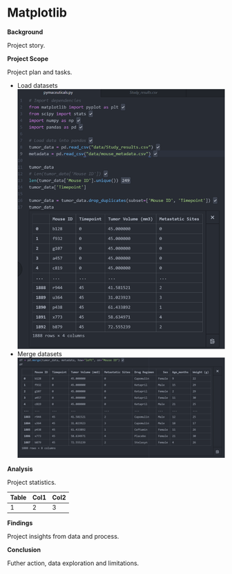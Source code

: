 # Matplotlib

**Background**

Project story.

**Project Scope**

Project plan and tasks.
- Load datasets ![load](load.png)
- Merge datasets ![merge](merge.png)

**Analysis**

Project statistics.

|Table|Col1|Col2|
|----|----|----|
|1|2|3|4|

**Findings**

Project insights from data and process.

**Conclusion**

Futher action, data exploration and limitations.
